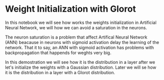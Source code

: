 # Weight Initialization with Glorot

In this notebook we will see how works the weights initialization in Artificial Neural Network, we will how we can avoid a saturation in the neurons.

The neuron saturation is a problem that affect Artifical Neural Network (ANN) beacause in neurons with sigmoid activation delay the learning of the network. That it to say, an ANN with sigmoid activation has problems with backpropagation that happends for weghts very big.

In this demostration we will see how it is the distribution in a layer after we let's initialize the weights with a Gaussian distribution. Later we will se how it is the distribution in a layer with a Glorot distribution.
